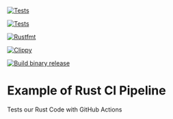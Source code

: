 [![Tests](https://github.com/nogibjj/github-actions-rust-example/actions/workflows/tests.yml/badge.svg)](https://github.com/nogibjj/github-actions-rust-example/actions/workflows/tests.yml)

[![Tests](https://github.com/ghourimarti/MLOPs-C2M5-github-actions-rust-example/actions/workflows/tests.yml/badge.svg)](https://github.com/ghourimarti/MLOPs-C2M5-github-actions-rust-example/actions/workflows/tests.yml)

[![Rustfmt](https://github.com/ghourimarti/MLOPs-C2M5-github-actions-rust-example/actions/workflows/rustfmt.yml/badge.svg)](https://github.com/ghourimarti/MLOPs-C2M5-github-actions-rust-example/actions/workflows/rustfmt.yml)

[![Clippy](https://github.com/ghourimarti/MLOPs-C2M5-github-actions-rust-example/actions/workflows/lint.yml/badge.svg)](https://github.com/ghourimarti/MLOPs-C2M5-github-actions-rust-example/actions/workflows/lint.yml)

[![Build binary release](https://github.com/ghourimarti/MLOPs-C2M5-github-actions-rust-example/actions/workflows/release.yml/badge.svg)](https://github.com/ghourimarti/MLOPs-C2M5-github-actions-rust-example/actions/workflows/release.yml)

# Example of Rust CI Pipeline

Tests our Rust Code with GitHub Actions
